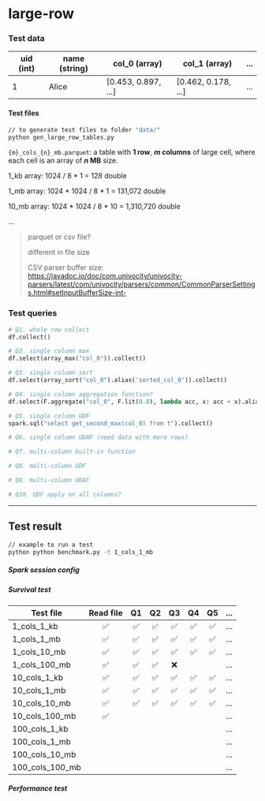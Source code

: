 # large-row


### Test data

| uid (int) | name (string) | col_0 (array<double>) | col_1 (array<double>) | ... |
| --------- | ------------- | --------------------- | --------------------- | --- |
| 1         | Alice         | [0.453, 0.897, ...]   | [0.462, 0.178, ...]   | ... |

#### Test files
```bash
// to generate test files to folder "data/"
python gen_large_row_tables.py
```

`{m}_cols_{n}_mb.parquet`: a table with **1 row**, ***m* columns** of large cell, where each cell is an array<double> of ***n* MB** size. 

1_kb array: 1024 / 8 * 1 = 128 double

1_mb array: 1024 * 1024 / 8 * 1 = 131,072 double

10_mb array: 1024 * 1024 / 8 * 10 = 1,310,720 double

...

> parquet or csv file?
>
> different in file size
> 
> CSV parser buffer size: https://javadoc.io/doc/com.univocity/univocity-parsers/latest/com/univocity/parsers/common/CommonParserSettings.html#setInputBufferSize-int-


### Test queries

``` python
# Q1. whole row collect
df.collect()
```

``` python
# Q2. single column max
df.select(array_max("col_0")).collect()
```

``` python
# Q3. single column sort
df.select(array_sort("col_0").alias('sorted_col_0')).collect()
```

``` python
# Q4. single column aggregation function?
df.select(F.aggregate("col_0", F.lit(0.0), lambda acc, x: acc + x).alias("total")).collect()
```

``` python
# Q5. single column UDF
spark.sql("select get_second_max(col_0) from t").collect()
```

``` python
# Q6. single column UDAF (need data with more rows)
```

``` python
# Q7. multi-column built-in function
```

``` python
# Q8. multi-column UDF
```

``` python
# Q9. multi-column UDAF
```

``` python
# Q10. UDF apply on all columns?
```

---

## Test result

```bash
// example to run a test
python python benchmark.py -t 1_cols_1_mb
```

##### Spark session config

##### Survival test

| Test file       |     Read file      |         Q1         |         Q2         |         Q3         |         Q4         |         Q5         |  ...  |
| --------------- | :----------------: | :----------------: | :----------------: | :----------------: | :----------------: | :----------------: | :---: |
| 1_cols_1_kb     | :white_check_mark: | :white_check_mark: | :white_check_mark: | :white_check_mark: | :white_check_mark: | :white_check_mark: |  ...  |
| 1_cols_1_mb     | :white_check_mark: | :white_check_mark: | :white_check_mark: | :white_check_mark: | :white_check_mark: | :white_check_mark: |  ...  |
| 1_cols_10_mb    | :white_check_mark: | :white_check_mark: | :white_check_mark: | :white_check_mark: | :white_check_mark: | :white_check_mark: |  ...  |
| 1_cols_100_mb   | :white_check_mark: | :white_check_mark: | :white_check_mark: |        :x:         |                    |                    |  ...  |
| 10_cols_1_kb    | :white_check_mark: | :white_check_mark: | :white_check_mark: | :white_check_mark: | :white_check_mark: | :white_check_mark: |  ...  |
| 10_cols_1_mb    | :white_check_mark: | :white_check_mark: | :white_check_mark: | :white_check_mark: | :white_check_mark: | :white_check_mark: |  ...  |
| 10_cols_10_mb   | :white_check_mark: | :white_check_mark: | :white_check_mark: | :white_check_mark: | :white_check_mark: | :white_check_mark: |  ...  |
| 10_cols_100_mb  | :white_check_mark: |                    |                    |                    |                    |                    |  ...  |
| 100_cols_1_kb   |                    |                    |                    |                    |                    |                    |  ...  |
| 100_cols_1_mb   |                    |                    |                    |                    |                    |                    |  ...  |
| 100_cols_10_mb  |                    |                    |                    |                    |                    |                    |  ...  |
| 100_cols_100_mb |                    |                    |                    |                    |                    |                    |  ...  |

##### Performance test
